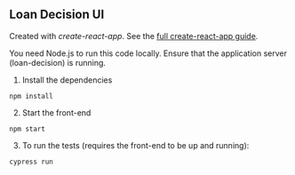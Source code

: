 ## Loan Decision UI

Created with _create-react-app_. See the [full create-react-app guide](https://github.com/facebookincubator/create-react-app/blob/master/packages/react-scripts/template/README.md).

You need Node.js to run this code locally.
Ensure that the application server (loan-decision) is running.

1. Install the dependencies

`npm install`

2. Start the front-end

`npm start`

3. To run the tests (requires the front-end to be up and running):

`cypress run`
